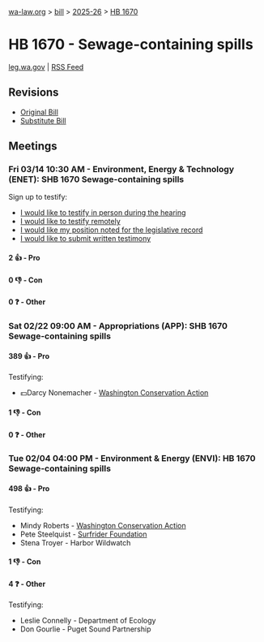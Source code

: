 [wa-law.org](/) > [bill](/bill/) > [2025-26](/bill/2025-26/) > [HB 1670](/bill/2025-26/hb/1670/)

# HB 1670 - Sewage-containing spills
[leg.wa.gov](https://app.leg.wa.gov/billsummary?BillNumber=1670&Year=2025&Initiative=false) | [RSS Feed](./rss.xml)

## Revisions
* [Original Bill](1/)
* [Substitute Bill](S/)

## Meetings
### Fri 03/14 10:30 AM - Environment, Energy & Technology (ENET): SHB 1670 Sewage-containing spills
Sign up to testify:
* [I would like to testify in person during the hearing](https://app.leg.wa.gov/csi/Testifier/Add?chamber=House&mId=32962&aId=165530&caId=26363&tId=1)
* [I would like to testify remotely](https://app.leg.wa.gov/csi/Testifier/Add?chamber=House&mId=32962&aId=165530&caId=26363&tId=2)
* [I would like my position noted for the legislative record](https://app.leg.wa.gov/csi/Testifier/Add?chamber=House&mId=32962&aId=165530&caId=26363&tId=3)
* [I would like to submit written testimony](https://app.leg.wa.gov/csi/Testifier/Add?chamber=House&mId=32962&aId=165530&caId=26363&tId=4)

#### 2 👍 - Pro

#### 0 👎 - Con

#### 0 ❓ - Other

### Sat 02/22 09:00 AM - Appropriations (APP): SHB 1670 Sewage-containing spills
#### 389 👍 - Pro
Testifying:
* 💵Darcy Nonemacher - [Washington Conservation Action](/org/washington_conservation_action/)

#### 1 👎 - Con

#### 0 ❓ - Other

### Tue 02/04 04:00 PM - Environment & Energy (ENVI): HB 1670 Sewage-containing spills
#### 498 👍 - Pro
Testifying:
* Mindy Roberts - [Washington Conservation Action](/org/washington_conservation_action/)
* Pete Steelquist - [Surfrider Foundation](/org/surfrider_foundation/)
* Stena Troyer - Harbor Wildwatch

#### 1 👎 - Con

#### 4 ❓ - Other
Testifying:
* Leslie Connelly - Department of Ecology
* Don Gourlie - Puget Sound Partnership
